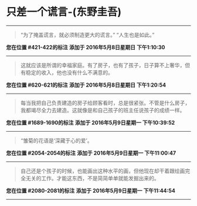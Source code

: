 # 只差一个谎言-(东野圭吾)

---

> “为了掩盖谎言，就必须制造更大的谎言。” “人生也是如此。”

**您在位置 #421-422的标注** **添加于 2016年5月8日星期日 下午1:10:30**

---

> 这就应该是所谓的幸福家庭。有了房子，也有了孩子，日子算不上奢华，但有稳定的收入，他也没有什么不满意的。

**您在位置 #620-621的标注** **添加于 2016年5月8日星期日 下午1:20:54**

---

> 每当我把自己负责建造的房子给顾客看时，总是很紧张。不管是什么房子，我都竭尽全力去建造。这就像是和自己孩子的班主任说孩子的成绩一样。

**您在位置 #1689-1690的标注** **添加于 2016年5月9日星期一 下午10:39:52**

---

> “雏菊的花语是‘深藏于心的爱’。

**您在位置 #2054-2054的标注** **添加于 2016年5月9日星期一 下午11:00:47**

---

> 自己还是个孩子的时候，也能画出这种水平的画，但他现在却干着跟绘画完全无关的工作。才能这东西，不是简简单单就能发掘出来的。

**您在位置 #2080-2081的标注** **添加于 2016年5月9日星期一 下午11:44:54**

---

